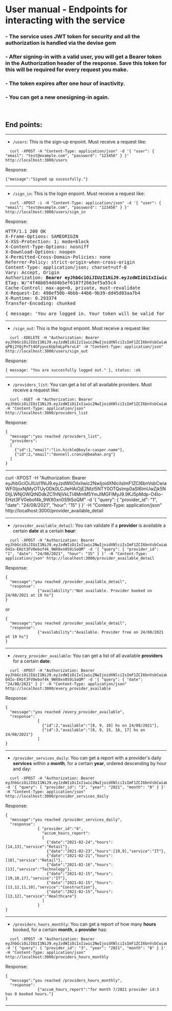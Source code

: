 # User manual - Endpoints for interacting with the service

### - The service uses JWT token for security and all the authorization is handled via the devise gem

### - After signing-in with a valid user, you will get a **Bearer token** in the  **Authorization** header of the response. Save this token for this will be required for every request you make.

### - The token expires after one hour of inactivity.

### - You can get a new onesigning-in again.

<br>

## End points:

<hr>

- `/users`: This is the sign-up enpoint. Must receive a request like:
```
  curl -XPOST -H "Content-Type: application/json" -d '{ "user": { "email": "test@example.com", "password": "123456" } }' http://localhost:3000/users
```
Response:
```
{"message":"Signed up sucessfully."}
```
<hr>

- `/sign_in`: This is the login enpoint. Must receive a request like:
```
  curl -XPOST -i -H "Content-Type: application/json" -d '{ "user": { "email": "test@example.com", "password": "123456" } }' http://localhost:3000/users/sign_in
```
Response:
<pre>
HTTP/1.1 200 OK
X-Frame-Options: SAMEORIGIN
X-XSS-Protection: 1; mode=block
X-Content-Type-Options: nosniff
X-Download-Options: noopen
X-Permitted-Cross-Domain-Policies: none
Referrer-Policy: strict-origin-when-cross-origin
Content-Type: application/json; charset=utf-8
Vary: Accept, Origin
Authorization: <b>Bearer eyJhbGciOiJIUzI1NiJ9.eyJzdWIiOiIxIiwic2NwIjoidXNlciIsImF1ZCI6bnVsbCwiaWF0IjoxNjIwNDkzOTUzLCJleHAiOjE2MjA0OTc1NTMsImp0aSI6IjlmZjkzMDA2LTAxNTMtNDc5YS1hYjY2LTZiMDBhOWU2NjM1ZCJ9.K6oHIUI0AuZ4HfDV1iElFe9OZoMh_st3l1rfhD0PIqY</b>"
ETag: W/"4f46b654dd4b5ef6187f2663ef5a55c4
Cache-Control: max-age=0, private, must-revalidate
X-Request-Id: 498ef50b-4bbb-44b6-9b39-dd45d03aa7b4
X-Runtime: 0.293374
Transfer-Encoding: chunked

{ message: 'You are logged in. Your token will be valid for one hour after last use. After that you need to sign in again to get a new one.' }, status: :ok
</pre>
<hr>

- `/sign_out`: This is the logout enpoint. Must receive a request like:
```
  curl -XDELETE -H "Authorization: Bearer eyJhbGciOiJIUzI1NiJ9.eyJzdWIiOiIzIiwic2NwIjoidXNlciIsImF1ZCI6bnVsbCwiaWF0IjoxNjIwNDk2NTE3LCJleHAiOjE2MjA1MDAxMTcsImp0aSI6IjAyMjY4NTQzLTg0M2YtNGI1Zi1iMTBkLTgwYmU4NzYxOWI2ZCJ9.3sp3LWO1UB-qPBj2YQjPnTt4GFyyuc6UptmLpFkrvL4" -H "Content-Type: application/json" http://localhost:3000/users/sign_out
```
Response:
```
{ message: "You are succesfully logged out." }, status: :ok
```
<hr>

- `/providers_list`: You can get a list of all available providers. Must receive a request like:
```
  curl -XGET -H "Authorization: Bearer eyJhbGciOiJIUzI1NiJ9.eyJzdWIiOiIxIiwic2NwIjoidXNlciIsImF1ZCI6bnVsbCwiaWF0IjoxNjIwNDkzOTUzLCJleHAiOjE2MjA0OTc1NTMsImp0aSI6IjlmZjkzMDA2LTAxNTMtNDc5YS1hYjY2LTZiMDBhOWU2NjM1ZCJ9.K6oHIUI0AuZ4HfDV1iElFe9OZoMh_st3l1rfhD0PIqY" -H "Content-Type: application/json" http://localhost:3000/providers_list
```
Response:
```
{
  "message":"you reached /providers_list",
  "providers":
  [
    {"id":1,"email":"lin.hickle@boyle-casper.name"},
    {"id":2,"email":"donnell.cronin@beahan.org"}
  ]
}
```
<hr>
curl -XPOST -H "Authorization: Bearer eyJhbGciOiJIUzI1NiJ9.eyJzdWIiOiIxIiwic2NwIjoidXNlciIsImF1ZCI6bnVsbCwiaWF0IjoxNjMyOTUyODk0LCJleHAiOjE2MzI5NTY0OTQsImp0aSI6ImUwZjk5NDljLWNjOWQtNDdkZC1hNjVkLTI4MmM5YmJlMGFlMyJ9.9KJ5pMdp-O4Io-EHzt3FV0ebof4k_9WX0xn0S9iSoQM" -d '{ "query": { "provider_id": "1", "date": "24/08/2021", "hour": "15" } }' -H "Content-Type: application/json" http://localhost:3000/provider_available_detail
<hr>

- `/provider_available_detail`: You can validate if a **provider** is available a certain **date** at a certain **hour**:
```
  curl -XPOST -H "Authorization: Bearer eyJhbGciOiJIUzI1NiJ9.eyJzdWIiOiIxIiwic2NwIjoidXNlciIsImF1ZCI6bnVsbCwiaWF0IjoxNjMyOTUyODk0LCJleHAiOjE2MzI5NTY0OTQsImp0aSI6ImUwZjk5NDljLWNjOWQtNDdkZC1hNjVkLTI4MmM5YmJlMGFlMyJ9.9KJ5pMdp-O4Io-EHzt3FV0ebof4k_9WX0xn0S9iSoQM" -d '{ "query": { "provider_id": "1", "date": "24/08/2021", "hour": "15" } }' -H "Content-Type: application/json" http://localhost:3000/provider_available_detail
```
Response:
```
{
  "message":"you reached /provider_available_detail",
  "response":
              {"availability":"Not available. Provider booked on 24/08/2021 at 19 hs"}
}
```

or

```
{
  "message":"you reached /provider_available_detail",
  "response":
              {"availability":"Available. Provider free on 24/08/2021 at 19 hs"}
}
```
<hr>

- `/every_provider_available`: You can get a list of all available **providers** for a certain **date**:
```
  curl -XPOST -H "Authorization: Bearer eyJhbGciOiJIUzI1NiJ9.eyJzdWIiOiIxIiwic2NwIjoidXNlciIsImF1ZCI6bnVsbCwiaWF0IjoxNjMyOTUyODk0LCJleHAiOjE2MzI5NTY0OTQsImp0aSI6ImUwZjk5NDljLWNjOWQtNDdkZC1hNjVkLTI4MmM5YmJlMGFlMyJ9.9KJ5pMdp-O4Io-EHzt3FV0ebof4k_9WX0xn0S9iSoQM" -d '{ "query": { "date": "24/08/2021" } }' -H "Content-Type: application/json" http://localhost:3000/every_provider_available
```
Response:
```
{
  "message":"you reached /every_provider_available",
  "response":
              [
                {"id":2,"available":"[8, 9, 10] hs on 24/08/2021"},
                {"id":3,"available":"[8, 9, 15, 16, 17] hs on 24/08/2021"}
              ]
}
```

<hr>

- `/provider_services_daily`: You can get a report with a provider's daily **services** within a **month**, for a certain **year**, ordered descending by hour and day:
```
  curl -XPOST -H "Authorization: Bearer eyJhbGciOiJIUzI1NiJ9.eyJzdWIiOiIxIiwic2NwIjoidXNlciIsImF1ZCI6bnVsbCwiaWF0IjoxNjMzMDI3MzIzLCJleHAiOjE2MzMwMzA5MjMsImp0aSI6IjdlZjZkNjlkLWE3YzAtNGJlZC04ZjVjLTA1OGQzYTJlODdhMyJ9.KvVz525gEBWfYNS43vBy_gcVHSh6KDjhd1rdRjKv3Ug" -d '{ "query": { "provider_id": "3", "year": "2021", "month": "8" } }' -H "Content-Type: application/json" http://localhost:3000/provider_services_daily
```
Response:
```
{
  "message":"you reached /provider_services_daily",
  "response":
              { "provider_id":"6",
                "accum_hours_report":
                [
                  {"date":"2021-02-24","hours":[14,13],"service":"Retail"},
                  {"date":"2021-02-23","hours":[10,9],"service":"IT"},
                  {"date":"2021-02-21","hours":[10],"service":"Retail"},
                  {"date":"2021-02-16","hours":[13],"service":"Technology"},
                  {"date":"2021-02-15","hours":[19,18,17],"service":"IT"},
                  {"date":"2021-02-15","hours":[13,12,11,10],"service":"Construction"},
                  {"date":"2021-02-15","hours":[13,12],"service":"Healthcare"}
                ] 
              }
}
```

<hr>

- `/providers_hours_monthly`: You can get a report of how many **hours** booked, for a certain **month**,  a **provider** has:
```
  curl -XPOST -H "Authorization: Bearer eyJhbGciOiJIUzI1NiJ9.eyJzdWIiOiIxIiwic2NwIjoidXNlciIsImF1ZCI6bnVsbCwiaWF0IjoxNjMzMDI3MzIzLCJleHAiOjE2MzMwMzA5MjMsImp0aSI6IjdlZjZkNjlkLWE3YzAtNGJlZC04ZjVjLTA1OGQzYTJlODdhMyJ9.KvVz525gEBWfYNS43vBy_gcVHSh6KDjhd1rdRjKv3Ug" -d '{ "query": { "provider_id": "3", "year": "2021", "month": "8" } }' -H "Content-Type: application/json" http://localhost:3000/providers_hours_monthly
```
Response:
```
{
  "message":"you reached /providers_hours_monthly",
  "response":
              {"accum_hours_report":"for month 7/2021 provider id:3 has 0 booked hours."}
}
```

<hr>





